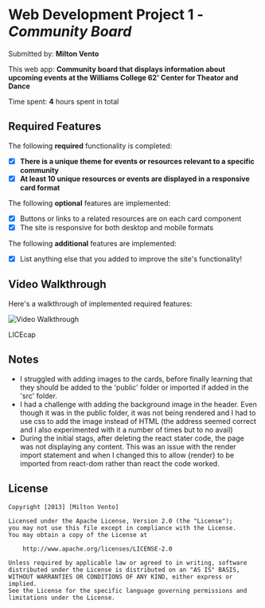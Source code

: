 # Web Development Project 1 - *Community Board*

Submitted by: **Milton Vento**

This web app: **Community board that displays information about upcoming events at the Williams College 62' Center for Theator and Dance**

Time spent: **4** hours spent in total

## Required Features

The following **required** functionality is completed:

- [x] **There is a unique theme for events or resources relevant to a specific community**
- [x] **At least 10 unique resources or events are displayed in a responsive card format**

The following **optional** features are implemented:

- [x] Buttons or links to a related resources are on each card component
- [x] The site is responsive for both desktop and mobile formats

The following **additional** features are implemented:

* [x] List anything else that you added to improve the site's functionality!

## Video Walkthrough

Here's a walkthrough of implemented required features:

<img src='https://imgur.com/a/KvBc4wR' title='Video Walkthrough' width='' alt='Video Walkthrough' />

<!-- Replace this with whatever GIF tool you used! -->
LICEcap
<!-- Recommended tools:
[Kap](https://getkap.co/) for macOS
[ScreenToGif](https://www.screentogif.com/) for Windows
[peek](https://github.com/phw/peek) for Linux. -->

## Notes

- I struggled with adding images to the cards, before finally learning that they should be added to the 'public' folder or imported if added in the 'src' folder. 
- I had a challenge with adding the background image in the header. Even though it was in the public folder, it was not being rendered and I had to use css to add the image instead of HTML (the address seemed correct and I also experimented with it a number of times but to no avail)
- During the initial stags, after deleting the react stater code, the page was not displaying any content. This was an issue with the render import statement and when I changed this to allow {render} to be imported from react-dom rather than react the code worked.

## License

    Copyright [2013] [Milton Vento]

    Licensed under the Apache License, Version 2.0 (the "License");
    you may not use this file except in compliance with the License.
    You may obtain a copy of the License at

        http://www.apache.org/licenses/LICENSE-2.0

    Unless required by applicable law or agreed to in writing, software
    distributed under the License is distributed on an "AS IS" BASIS,
    WITHOUT WARRANTIES OR CONDITIONS OF ANY KIND, either express or implied.
    See the License for the specific language governing permissions and
    limitations under the License.